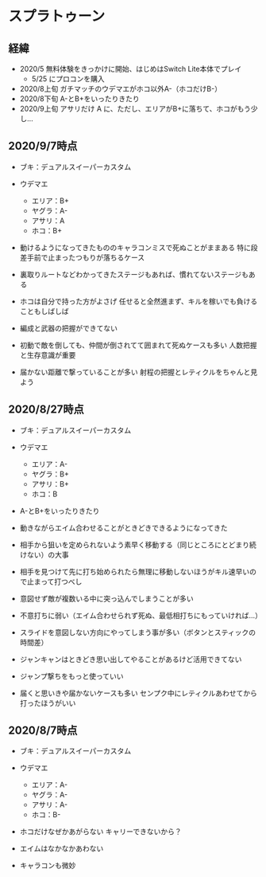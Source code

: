 # スプラトゥーン

## 経緯

- 2020/5 無料体験をきっかけに開始、はじめはSwitch Lite本体でプレイ
   - 5/25 にプロコンを購入
- 2020/8上旬 ガチマッチのウデマエがホコ以外A-（ホコだけB-）
- 2020/8下旬 A-とB+をいったりきたり
- 2020/9上旬 アサリだけ A に、ただし、エリアがB+に落ちて、ホコがもう少し…

## 2020/9/7時点

- ブキ：デュアルスイーパーカスタム
- ウデマエ
  - エリア：B+
  - ヤグラ：A-
  - アサリ：A
  - ホコ：B+

- 動けるようになってきたもののキャラコンミスで死ぬことがままある
  特に段差手前で止まったつもりが落ちるケース
- 裏取りルートなどわかってきたステージもあれば、慣れてないステージもある
- ホコは自分で持った方がよさげ
  任せると全然進まず、キルを稼いでも負けることもしばしば
- 編成と武器の把握ができてない
- 初動で敵を倒しても、仲間が倒されてて囲まれて死ぬケースも多い
  人数把握と生存意識が重要
- 届かない距離で撃っていることが多い
  射程の把握とレティクルをちゃんと見よう

## 2020/8/27時点

- ブキ：デュアルスイーパーカスタム
- ウデマエ
  - エリア：A-
  - ヤグラ：B+
  - アサリ：B+
  - ホコ：B

- A-とB+をいったりきたり
- 動きながらエイム合わせることがときどきできるようになってきた
- 相手から狙いを定められないよう素早く移動する（同じところにとどまり続けない）の大事
- 相手を見つけて先に打ち始められたら無理に移動しないほうがキル速早いので止まって打つべし
- 意図せず敵が複数いる中に突っ込んでしまうことが多い
- 不意打ちに弱い（エイム合わせられず死ぬ、最低相打ちにもっていければ…）
- スライドを意図しない方向にやってしまう事が多い（ボタンとスティックの時間差）
- ジャンキャンはときどき思い出してやることがあるけど活用できてない
- ジャンプ撃ちをもっと使っていい
- 届くと思いきや届かないケースも多い センプク中にレティクルあわせてから打ったほうがいい

## 2020/8/7時点

- ブキ：デュアルスイーパーカスタム
- ウデマエ
  - エリア：A-
  - ヤグラ：A-
  - アサリ：A-
  - ホコ：B-

- ホコだけなぜかあがらない
  キャリーできないから？

- エイムはなかなかあわない

- キャラコンも微妙

